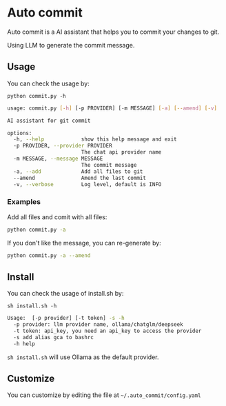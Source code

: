 # Auto commit

Auto commit is a AI assistant that helps you to commit your changes to git.

Using LLM to generate the commit message.
 
## Usage

You can check the usage by:
```
python commit.py -h
```
```bash
usage: commit.py [-h] [-p PROVIDER] [-m MESSAGE] [-a] [--amend] [-v]

AI assistant for git commit

options:
  -h, --help            show this help message and exit
  -p PROVIDER, --provider PROVIDER
                        The chat api provider name
  -m MESSAGE, --message MESSAGE
                        The commit message
  -a, --add             Add all files to git
  --amend               Amend the last commit
  -v, --verbose         Log level, default is INFO
```

### Examples

Add all files and comit with all files:

```bash
python commit.py -a
```

If you don't like the message, you can re-generate by:

```bash
python commit.py -a --amend
```
## Install

You can check the usage of install.sh by:
```
sh install.sh -h 
```

```bash
Usage:  [-p provider] [-t token] -s -h
  -p provider: llm provider name, ollama/chatglm/deepseek
  -t token: api_key, you need an api_key to access the provider
  -s add alias gca to bashrc
  -h help
```

`sh install.sh` will use Ollama as the default provider.

## Customize

You can customize by editing the file at `~/.auto_commit/config.yaml`